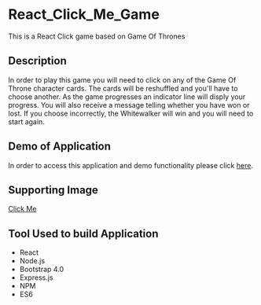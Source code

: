 # React_Click_Me_Game
This is a React Click game based on Game Of Thrones

## Description
In order to play this game you will need to click on any of the  Game Of Throne character cards. The cards will be reshuffled and you'll have to choose another. As the game progresses an indicator line will disply your progress. You will also receive a message telling whether you have won or lost. If you choose incorrectly, the Whitewalker will win and you will need to start again. 
## Demo of Application 
In order to access this application and demo functionality please click [here](https://diggsng.github.io/react-gh-pages/).

## Supporting Image
[Click Me](https://github.com/DiggsNG/React_Click_Me_Game/blob/master/clickmegame/public/img/clickmeimage2.PNG)

## Tool Used to build Application
 - React
 - Node.js
 - Bootstrap 4.0
 - Express.js
 - NPM
 - ES6
